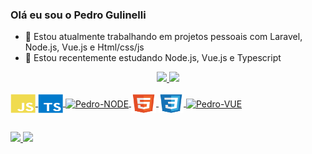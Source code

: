 ### Olá eu sou o Pedro Gulinelli 

- 🔭 Estou atualmente trabalhando em projetos pessoais com Laravel, Node.js, Vue.js e Html/css/js
- 🌱 Estou recentemente estudando Node.js, Vue.js e Typescript

<div align="center">
  <a href="https://github.com/Peviii">
  <img height="180em" src="https://github-readme-stats.vercel.app/api?username=Peviii&show_icons=true&theme=dark&include_all_commits=true&count_private=true"/>
  <img height="180em" src="https://github-readme-stats.vercel.app/api/top-langs/?username=Peviii&layout=compact&langs_count=7&theme=dark"/>
</div>

<div style="display: inline_block"><br>
  <img align="center" alt="Pedro-Js" height="30" width="40" src="https://raw.githubusercontent.com/devicons/devicon/master/icons/javascript/javascript-plain.svg">
  <img align="center" alt="Pedro-Ts" height="30" width="40" src="https://raw.githubusercontent.com/devicons/devicon/master/icons/typescript/typescript-plain.svg">
  <img align="center" alt="Pedro-NODE" height="30" width="40"  src="https://cdn.jsdelivr.net/gh/devicons/devicon/icons/nodejs/nodejs-original.svg" />       
  <img align="center" alt="Pedro-HTML" height="30" width="40" src="https://raw.githubusercontent.com/devicons/devicon/master/icons/html5/html5-original.svg">
  <img align="center" alt="Pedro-CSS" height="30" width="40" src="https://raw.githubusercontent.com/devicons/devicon/master/icons/css3/css3-original.svg">
  <img align="center" alt="Pedro-VUE" height="30" width="40" src="https://cdn.jsdelivr.net/gh/devicons/devicon/icons/vuejs/vuejs-original.svg" />         
</div>

##

<div>
  <a href="https://www.linkedin.com/in/pedro-gulinelli-8b4393231/" target="_blank">
    <img src="https://img.shields.io/badge/-LinkedIn-%230077B5?style=for-the-badge&logo=linkedin&logoColor=white" target="_blank">
  </a>
  <a href = "mailto:gulinelli.pg@gmail.com">
    <img src="https://img.shields.io/badge/-Gmail-%23333?style=for-the-badge&logo=gmail&logoColor=white" target="_blank">
  </a>
</div>
